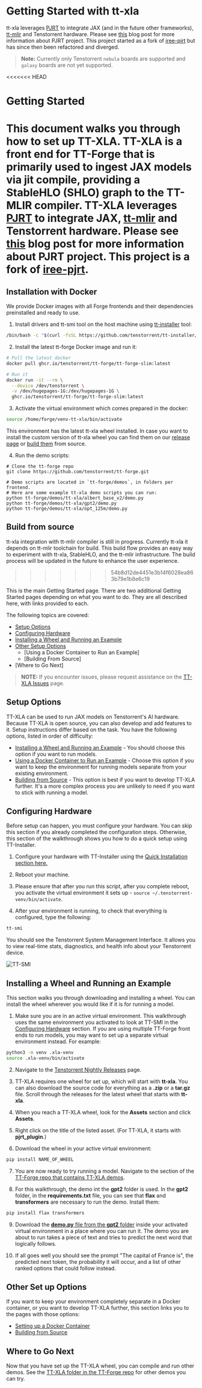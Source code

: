 # Getting Started with tt-xla
tt-xla leverages [PJRT](https://github.com/openxla/xla/tree/main/xla/pjrt/c#pjrt---uniform-device-api) to integrate JAX (and in the future other frameworks), [tt-mlir](https://github.com/tenstorrent/tt-mlir) and Tenstorrent hardware. Please see [this](https://opensource.googleblog.com/2023/05/pjrt-simplifying-ml-hardware-and-framework-integration.html) blog post for more information about PJRT project. This project started as a fork of [iree-pjrt](https://github.com/stellaraccident/iree-pjrt) but has since then been refactored and diverged.

> **Note:** Currently only Tenstorrent `nebula` boards are supported and `galaxy` boards are not yet supported.

<<<<<<< HEAD
# Getting Started
This document walks you through how to set up TT-XLA. TT-XLA is a front end for TT-Forge that is primarily used to ingest JAX models via jit compile, providing a StableHLO (SHLO) graph to the TT-MLIR compiler. TT-XLA leverages [PJRT](https://github.com/openxla/xla/tree/main/xla/pjrt/c#pjrt---uniform-device-api) to integrate JAX, [tt-mlir](https://github.com/tenstorrent/tt-mlir) and Tenstorrent hardware. Please see [this](https://opensource.googleblog.com/2023/05/pjrt-simplifying-ml-hardware-and-framework-integration.html) blog post for more information about PJRT project. This project is a fork of [iree-pjrt](https://github.com/stellaraccident/iree-pjrt). 
=======
## Installation with Docker

We provide Docker images with all Forge frontends and their dependencies preinstalled and ready to use.

1. Install drivers and tt-smi tool on the host machine using [tt-installer](https://github.com/tenstorrent/tt-installer) tool:
```bash
/bin/bash -c "$(curl -fsSL https://github.com/tenstorrent/tt-installer/releases/latest/download/install.sh)"
```

2. Install the latest tt-forge Docker image and run it:
```bash
# Pull the latest docker
docker pull ghcr.io/tenstorrent/tt-forge/tt-forge-slim:latest

# Run it
docker run -it --rm \
  --device /dev/tenstorrent \
  -v /dev/hugepages-1G:/dev/hugepages-1G \
  ghcr.io/tenstorrent/tt-forge/tt-forge-slim:latest
```

3. Activate the virtual environment which comes prepared in the docker:
```bash
source /home/forge/venv-tt-xla/bin/activate
```

This environment has the latest tt-xla wheel installed. In case you want to install the custom version of tt-xla wheel you can find them on our [release page](https://github.com/tenstorrent/tt-xla/releases) or [build them](#build-from-source) from source.

4. Run the demo scripts:
```
# Clone the tt-forge repo
git clone https://github.com/tenstorrent/tt-forge.git

# Demo scripts are located in `tt-forge/demos`, in folders per frontend.
# Here are some example tt-xla demo scripts you can run:
python tt-forge/demos/tt-xla/albert_base_v2/demo.py
python tt-forge/demos/tt-xla/gpt2/demo.py
python tt-forge/demos/tt-xla/opt_125m/demo.py
```

## Build from source
tt-xla integration with tt-mlir compiler is still in progress. Currently tt-xla it depends on tt-mlir toolchain for build. This build flow provides an easy way to experiment with tt-xla, StableHLO, and the tt-mlir infrastructure. The build process will be updated in the future to enhance the user experience.
>>>>>>> 54b8d12de4451e3b14f6028ea863b79e1b8e6c19

This is the main Getting Started page. There are two additional Getting Started pages depending on what you want to do. They are all described here, with links provided to each.

The following topics are covered:

* [Setup Options](#setup-options)
* [Configuring Hardware](#configuring-hardware)
* [Installing a Wheel and Running an Example](#installing-a-wheel-and-running-an-example)
* [Other Setup Options](#other-set-up-options)
   * [Using a Docker Container to Run an Example]
   * [Building From Source]
* [Where to Go Next]

> **NOTE:** If you encounter issues, please request assistance on the
>[TT-XLA Issues](https://github.com/tenstorrent/tt-xla/issues) page.

## Setup Options
TT-XLA can be used to run JAX models on Tenstorrent's AI hardware. Because TT-XLA is open source, you can also develop and add features to it. Setup instructions differ based on the task. You have the following options, listed in order of difficulty: 
* [Installing a Wheel and Running an Example](#installing-a-wheel-and-running-an-example) - You should choose this option if you want to run models.
* [Using a Docker Container to Run an Example](getting_started_docker.md) - Choose this option if you want to keep the environment for running models separate from your existing environment.
* [Building from Source](getting_started_build_from_source.md) - This option is best if you want to develop TT-XLA further. It's a more complex process you are unlikely to need if you want to stick with running a model. 

## Configuring Hardware
Before setup can happen, you must configure your hardware. You can skip this section if you already completed the configuration steps. Otherwise, this section of the walkthrough shows you how to do a quick setup using TT-Installer. 

1. Configure your hardware with TT-Installer using the [Quick Installation section here.](https://docs.tenstorrent.com/getting-started/README.html#quick-installation) 

2. Reboot your machine.

3. Please ensure that after you run this script, after you complete reboot, you activate the virtual environment it sets up - ```source ~/.tenstorrent-venv/bin/activate```.

4. After your environment is running, to check that everything is configured, type the following:

```bash
tt-smi
```

You should see the Tenstorrent System Management Interface. It allows you to view real-time stats, diagnostics, and health info about your Tenstorrent device.

![TT-SMI](./imgs/tt_smi.png)

## Installing a Wheel and Running an Example

This section walks you through downloading and installing a wheel. You can install the wheel wherever you would like if it is for running a model. 

1. Make sure you are in an active virtual environment. This walkthrough uses the same environment you activated to look at TT-SMI in the [Configuring Hardware](#configuring-hardware) section. If you are using multiple TT-Forge front ends to run models, you may want to set up a separate virtual environment instead. For example: 

```bash
python3 -m venv .xla-venv
source .xla-venv/bin/activate
```

2. Navigate to the [Tenstorrent Nightly Releases](https://github.com/tenstorrent/tt-forge/releases) page. 

3. TT-XLA requires one wheel for set up, which will start with **tt-xla**. You can also download the source code for everything as a **.zip** or a **tar.gz** file. Scroll through the releases for the latest wheel that starts with **tt-xla**. 

4. When you reach a TT-XLA wheel, look for the **Assets** section and click **Assets**. 

5. Right click on the title of the listed asset. (For TT-XLA, it starts with **pjrt_plugin**.)

6. Download the wheel in your active virtual environment: 

```bash
pip install NAME_OF_WHEEL
```

7. You are now ready to try running a model. Navigate to the section of the [TT-Forge repo that contains TT-XLA demos](https://github.com/tenstorrent/tt-forge/tree/main/demos/tt-xla). 

8. For this walkthrough, the demo int the **gpt2** folder is used. In the **gpt2** folder, in the **requirements.txt** file, you can see that **flax** and **transformers** are necessary to run the demo. Install them: 

```bash
pip install flax transformers
```

9. Download the [**demo.py** file from the **gpt2** folder](https://github.com/tenstorrent/tt-forge/blob/main/demos/tt-xla/gpt2/demo.py) inside your activated virtual environment in a place where you can run it. The demo you are about to run takes a piece of text and tries to predict the next word that logically follows. 

10. If all goes well you should see the prompt "The capital of France is", the predicted next token, the probability it will occur, and a list of other ranked options that could follow instead.

## Other Set up Options
If you want to keep your environment completely separate in a Docker container, or you want to develop TT-XLA further, this section links you to the pages with those options: 

* [Setting up a Docker Container](getting_started_docker.md) 
* [Building from Source]()

## Where to Go Next

Now that you have set up the TT-XLA wheel, you can compile and run other demos. See the [TT-XLA folder in the TT-Forge repo](https://github.com/tenstorrent/tt-forge/tree/main/demos/tt-xla) for other demos you can try.
